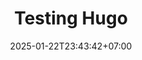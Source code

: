---
title: "Testing Hugo"
description: "Sint id labore aute culpa exercitation deserunt et commodo aliquip amet ut."
excerpt: "Ullamco in incididunt do ipsum excepteur sunt in do deserunt occaecat. Elit dolore est est nisi Lorem. Magna consequat et voluptate aute nostrud excepteur nulla veniam anim ea minim minim. Excepteur elit in enim minim incididunt reprehenderit proident nostrud aute nulla pariatur veniam eu eu."
date: 2025-01-22T23:43:42+07:00
last_modified: 2025-01-22T23:43:42+07:00
image: "https://picsum.photos/720/480?7"
thumbnail: "https://picsum.photos/480?7"
reference:
  - name: "Example 1"
    url: "https://www.example.com"
  - name: "Example 2"
    url: "https://www.example.com"
draft: false
group: "Testing"
categories:
  - Testing 1
  - Testing 2
  - Testing 3
tags:
  - testing_tag_1
  - testing_tag_2
  - testing_tag_3
  - testing_tag_4
  - testing_tag_5
--- 